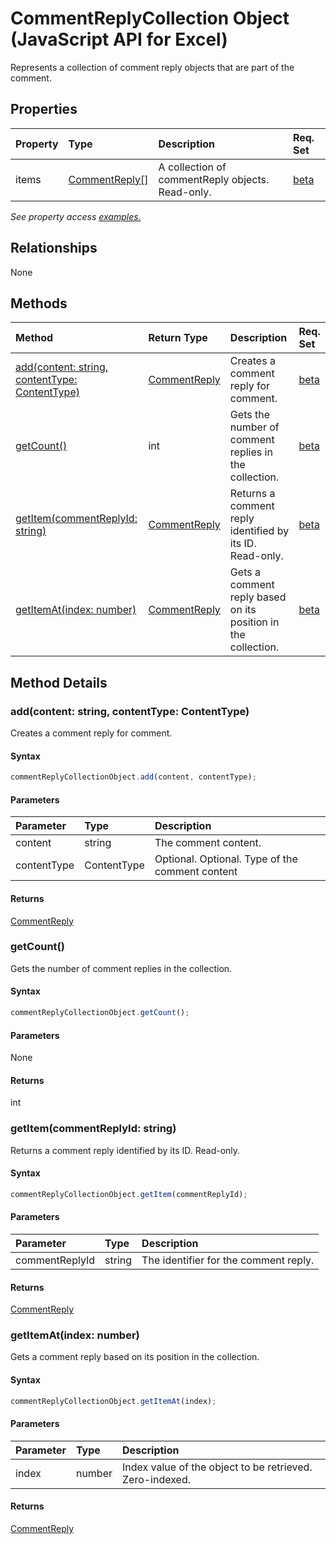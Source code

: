 # CommentReplyCollection Object (JavaScript API for Excel)

Represents a collection of comment reply objects that are part of the comment.

## Properties

| Property	   | Type	|Description| Req. Set|
|:---------------|:--------|:----------|:----|
|items|[CommentReply[]](commentreply.md)|A collection of commentReply objects. Read-only.|[beta](../requirement-sets/excel-api-requirement-sets.md)|

_See property access [examples.](#property-access-examples)_

## Relationships
None


## Methods

| Method		   | Return Type	|Description| Req. Set|
|:---------------|:--------|:----------|:----|
|[add(content: string, contentType: ContentType)](#addcontent-string-contenttype-contenttype)|[CommentReply](commentreply.md)|Creates a comment reply for comment.|[beta](../requirement-sets/excel-api-requirement-sets.md)|
|[getCount()](#getcount)|int|Gets the number of comment replies in the collection.|[beta](../requirement-sets/excel-api-requirement-sets.md)|
|[getItem(commentReplyId: string)](#getitemcommentreplyid-string)|[CommentReply](commentreply.md)|Returns a comment reply identified by its ID. Read-only.|[beta](../requirement-sets/excel-api-requirement-sets.md)|
|[getItemAt(index: number)](#getitematindex-number)|[CommentReply](commentreply.md)|Gets a comment reply based on its position in the collection.|[beta](../requirement-sets/excel-api-requirement-sets.md)|

## Method Details


### add(content: string, contentType: ContentType)
Creates a comment reply for comment.

#### Syntax
```js
commentReplyCollectionObject.add(content, contentType);
```

#### Parameters
| Parameter	   | Type	|Description|
|:---------------|:--------|:----------|
|content|string|The comment content.|
|contentType|ContentType|Optional. Optional. Type of the comment content|

#### Returns
[CommentReply](commentreply.md)

### getCount()
Gets the number of comment replies in the collection.

#### Syntax
```js
commentReplyCollectionObject.getCount();
```

#### Parameters
None

#### Returns
int

### getItem(commentReplyId: string)
Returns a comment reply identified by its ID. Read-only.

#### Syntax
```js
commentReplyCollectionObject.getItem(commentReplyId);
```

#### Parameters
| Parameter	   | Type	|Description|
|:---------------|:--------|:----------|
|commentReplyId|string|The identifier for the comment reply.|

#### Returns
[CommentReply](commentreply.md)

### getItemAt(index: number)
Gets a comment reply based on its position in the collection.

#### Syntax
```js
commentReplyCollectionObject.getItemAt(index);
```

#### Parameters
| Parameter	   | Type	|Description|
|:---------------|:--------|:----------|
|index|number|Index value of the object to be retrieved. Zero-indexed.|

#### Returns
[CommentReply](commentreply.md)
